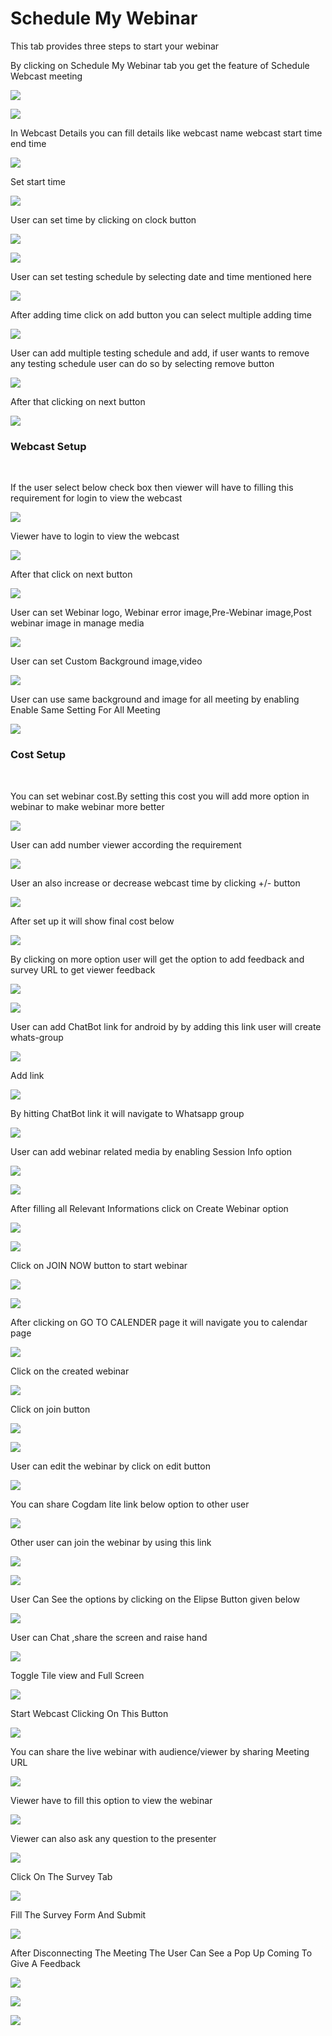 # Schedule My Webinar

This tab provides three steps to start your webinar

By clicking on Schedule My Webinar tab you get the feature of Schedule Webcast meeting 

![](.gitbook/assets/image%20%28461%29.png)

![](.gitbook/assets/image%20%28486%29.png)

In Webcast Details you can fill details like webcast name webcast start time end time

![](.gitbook/assets/image%20%28398%29.png)

Set start time

![](.gitbook/assets/image%20%28480%29.png)

User can set time by clicking on clock button

![](.gitbook/assets/image%20%28450%29.png)

![](.gitbook/assets/image%20%28435%29.png)

User can set testing schedule by selecting date and time mentioned here

![](.gitbook/assets/image%20%28456%29.png)

After adding time click on add button you can select multiple adding time

![](.gitbook/assets/image%20%28482%29.png)

User can add multiple testing schedule and add, if user wants to remove any testing schedule user can do so by selecting remove button

![](.gitbook/assets/image%20%28488%29.png)

After that clicking on next button

![](.gitbook/assets/image%20%28393%29.png)

###  Webcast Setup <a id="webcast-setup"></a>

‌

If the user select below check box then viewer will have to filling this requirement for login to view the webcast

![](.gitbook/assets/image%20%28471%29.png)

Viewer have to login to view the webcast

![](.gitbook/assets/image%20%28473%29.png)

After that click on next button

![](.gitbook/assets/image%20%28390%29.png)

User can set Webinar logo, Webinar error image,Pre-Webinar image,Post webinar image in manage media

![](.gitbook/assets/image%20%28415%29.png)

User can set Custom Background image,video

![](.gitbook/assets/image%20%28468%29.png)

User can use same background and image for all meeting by enabling Enable Same Setting For All Meeting

![](.gitbook/assets/image%20%28402%29.png)

###  Cost Setup <a id="cost-setup"></a>

‌

You can set webinar cost.By setting this cost you will add more option in webinar to make webinar more better

![](.gitbook/assets/image%20%28412%29.png)

User can add number viewer according the requirement

![](.gitbook/assets/image%20%28437%29.png)

User an also increase or decrease webcast time by clicking +/- button

![](.gitbook/assets/image%20%28503%29.png)

After set up it will show final cost below

![](.gitbook/assets/image%20%28458%29.png)

By clicking on more option user will get the option to add feedback and survey URL to get viewer feedback

![](.gitbook/assets/image%20%28464%29.png)

![](.gitbook/assets/image%20%28505%29.png)

User can add ChatBot link for android by by adding this link user will create whats-group

![](.gitbook/assets/image%20%28465%29.png)

Add link

![](.gitbook/assets/image%20%28422%29.png)

By hitting ChatBot link it will navigate to Whatsapp group

![](.gitbook/assets/image%20%28428%29.png)

User can add webinar related media by enabling Session Info option

![](.gitbook/assets/image%20%28477%29.png)

![](.gitbook/assets/image%20%28463%29.png)

After filling all Relevant Informations  click on Create Webinar option

![](.gitbook/assets/image%20%28416%29.png)

![](.gitbook/assets/image%20%28389%29.png)

Click on JOIN NOW button to start webinar

![](.gitbook/assets/image%20%28417%29.png)

![](.gitbook/assets/image%20%28444%29.png)

After clicking on GO TO CALENDER page it will navigate you to calendar page

![](.gitbook/assets/image%20%28453%29.png)

Click on the created webinar

![](.gitbook/assets/image%20%28445%29.png)

Click on join button

![](.gitbook/assets/image%20%28395%29.png)

![](.gitbook/assets/image%20%28483%29.png)

User can edit the webinar by click on edit button

![](.gitbook/assets/image%20%28497%29.png)

You can share Cogdam lite link below option to other user 

![](.gitbook/assets/image%20%28419%29.png)

Other user can join the webinar by using this link

![](.gitbook/assets/image%20%28421%29.png)

![](.gitbook/assets/image%20%28475%29.png)

User Can See the options by clicking on the Elipse Button given below

![](.gitbook/assets/image%20%28414%29.png)

User can Chat ,share the screen and raise hand

![](.gitbook/assets/image%20%28391%29.png)

Toggle Tile view and Full Screen

![](.gitbook/assets/image%20%28485%29.png)

Start Webcast Clicking On This Button

![](.gitbook/assets/image%20%28487%29.png)

You can share the live webinar with audience/viewer by sharing Meeting URL

![](.gitbook/assets/image%20%28407%29.png)

Viewer have to fill this option to  view the webinar 

![](.gitbook/assets/image%20%28467%29.png)

Viewer can also ask any question to the presenter

![](.gitbook/assets/image%20%28433%29.png)



Click On The Survey Tab

![](.gitbook/assets/image%20%28258%29.png)

Fill The Survey Form And Submit

![](.gitbook/assets/image%20%28260%29.png)

After Disconnecting The Meeting The User Can See a Pop Up Coming To Give A Feedback

![](.gitbook/assets/image%20%28252%29.png)

![](.gitbook/assets/image%20%28225%29.png)





![](.gitbook/assets/image%20%28236%29.png)













